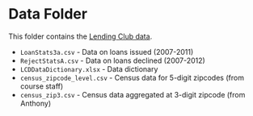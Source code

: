 # Data Folder

This folder contains the [Lending Club data](https://www.lendingclub.com/info/download-data.action).

* `LoanStats3a.csv` - Data on loans issued (2007-2011)
* `RejectStatsA.csv` - Data on loans declined (2007-2012)
* `LCDDataDictionary.xlsx` - Data dictionary
* `census_zipcode_level.csv` - Census data for 5-digit zipcodes (from course staff)
* `census_zip3.csv` - Census data aggregated at 3-digit zipcode (from Anthony)
